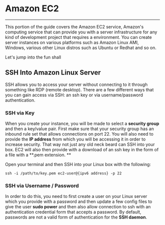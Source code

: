 # Amazon EC2

---

This portion of the guide covers the Amazon EC2 service, Amazon's computing service that can provide you with a server infrastructure for any kind of development project that requires a   environment.  You can create server instances on various platforms such as Amazon Linux AMI, Windows, various other Linux distros such as Ubuntu or Redhat and so on.

Let's jump into the fun shall

## SSH Into Amazon Linux Server 

  SSH allows you to access your server without connecting to it through something like RDP \(remote desktop\).  There are a few different ways that you can gain access via SSH: an ssh key or via username/password authentication.  

### SSH via Key

When you create your instance, you will be made to select a **security group** and then a key/value pair.  First make sure that your security group has an inbound rule set that allows connections on port 22.  You will also need to provide the **IP address** from which you will be accessing it in order to increase security.  That way not just any old neck beard can SSH into your box.  EC2 will also then provide with a download of an ssh key in the form of a file with a **.pem extension. ** 

Open your terminal and then SSH into your Linux box with the following:

`ssh -i /path/to/key.pem ec2-user@{ipv6 address} -p 22`

### SSH via Username / Password

In order to do this, you need to first create a user on your Linux server which you provide with a password and then update a few config files to give the user **sudo power** and then also allow connection to ssh with an authentication credential form that accepts a password.  By default, passwords are not a valid form of authentication for the **SSH daemon**. 



